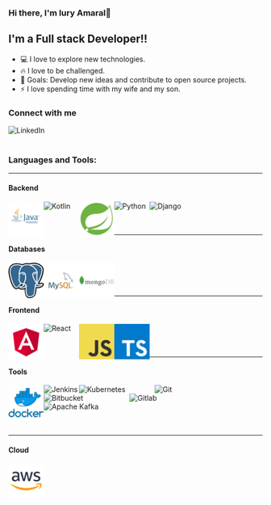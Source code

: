 ### Hi there, I'm Iury Amaral👋  

## I'm a Full stack Developer!!

- :computer: I love to explore new technologies.
- :fire: I love to be challenged.
- 🥅 Goals: Develop new ideas and contribute to open source projects.
- ⚡ I love spending time with my wife and my son.

### Connect with me 

[<img align="left" alt="LinkedIn" src="https://img.shields.io/badge/linkedin-%230077B5.svg?&style=for-the-badge&logo=linkedin&logoColor=white" />][linkedin]

<br />
<br />

### Languages and Tools:
--------------------------------------------------------------------------------------------------------------------------------------------------------
#### Backend
<div>
	<img align="left" alt="Java" width="70px" 	src="https://raw.githubusercontent.com/github/explore/80688e429a7d4ef2fca1e82350fe8e3517d3494d/topics/java/java.png" />
	<img align="left" alt="Kotlin" width="70px" src="https://upload.wikimedia.org/wikipedia/commons/7/74/Kotlin_Icon.png" />
	<img align="left" alt="Spring Boot" width="70px" src="https://raw.githubusercontent.com/github/explore/80688e429a7d4ef2fca1e82350fe8e3517d3494d/topics/spring-boot/spring-boot.png" />
<img align="left" alt="Python" width="70px" src="https://raw.githubusercontent.com/jmnote/z-icons/master/svg/python.svg" />
<img align="left" alt="Django" width="70px" src="https://cdn.iconscout.com/icon/free/png-256/django-2-282855.png" />
</div>
<br>
<br>
<br>

-----------------------------------------------------------------------------------------------------------------------------------------------------------
#### Databases
<div>

<img align="left" alt="Postgresql" width="70px" src="https://raw.githubusercontent.com/github/explore/80688e429a7d4ef2fca1e82350fe8e3517d3494d/topics/postgresql/postgresql.png" />
<img align="left" alt="Mysql" width="70px" src="https://raw.githubusercontent.com/github/explore/80688e429a7d4ef2fca1e82350fe8e3517d3494d/topics/mysql/mysql.png" />
<img align="left" alt="MongoDB" width="70px" src="https://raw.githubusercontent.com/github/explore/80688e429a7d4ef2fca1e82350fe8e3517d3494d/topics/mongodb/mongodb.png" />
</div>
<br>
<br>
<br>

-----------------------------------------------------------------------------------------------------------------------------------------------------------
#### Frontend
<div>
<img align="left" alt="Angular" width="70px" src="https://raw.githubusercontent.com/github/explore/80688e429a7d4ef2fca1e82350fe8e3517d3494d/topics/angular/angular.png" />
<img align="left" alt="React" width="70px" src="https://upload.wikimedia.org/wikipedia/commons/thumb/a/a7/React-icon.svg/1200px-React-icon.svg.png" />

<img align="left" alt="JavaScript" width="70px" src="https://raw.githubusercontent.com/github/explore/80688e429a7d4ef2fca1e82350fe8e3517d3494d/topics/javascript/javascript.png" />
<img align="left" alt="Typescript" width="70px" src="https://raw.githubusercontent.com/github/explore/80688e429a7d4ef2fca1e82350fe8e3517d3494d/topics/typescript/typescript.png" />
</div>
<br>
<br>
<br>

-----------------------------------------------------------------------------------------------------------------------------------------------------------
#### Tools
<div>
<img align="left" alt="Docker" width="70px" src="https://raw.githubusercontent.com/github/explore/80688e429a7d4ef2fca1e82350fe8e3517d3494d/topics/docker/docker.png" />
<img align="left" alt="Jenkins" width="70px" src="https://upload.wikimedia.org/wikipedia/commons/thumb/e/e9/Jenkins_logo.svg/1200px-Jenkins_logo.svg.png" />
<img align="left" alt="Kubernetes" width="150px" src="https://download.logo.wine/logo/Kubernetes/Kubernetes-Logo.wine.png" />
<img align="left" alt="Git" width="70px" src="https://raw.githubusercontent.com/jmnote/z-icons/master/svg/git.svg" />
<img align="left" alt="Bitbucket" width="170px" src="https://dkrn4sk0rn31v.cloudfront.net/2019/02/01142649/Bitbucket.png" />
<img align="left" alt="Gitlab" width="170px" src="https://img2.gratispng.com/20180713/hfv/kisspng-logo-version-control-gitlab-brand-e-commerce-gitlab-5b482945dfad48.8320886315314558139162.jpg" />
<img align="left" alt="Apache Kafka" width="170px" src="https://kafka.apache.org/logos/kafka_logo--simple.png" />
</div>
<br>
<br>
<br>
<br>
<br>

-----------------------------------------------------------------------------------------------------------------------------------------------------------
#### Cloud
<div>
<img align="left" alt="AWS" width="70px" src="https://raw.githubusercontent.com/github/explore/fbceb94436312b6dacde68d122a5b9c7d11f9524/topics/aws/aws.png" />
</div>

<br />
<br />
<br />
<br />
<br />
<br />
<br />


[linkedin]: https://www.linkedin.com/in/iury-amaral-8a6294130/
